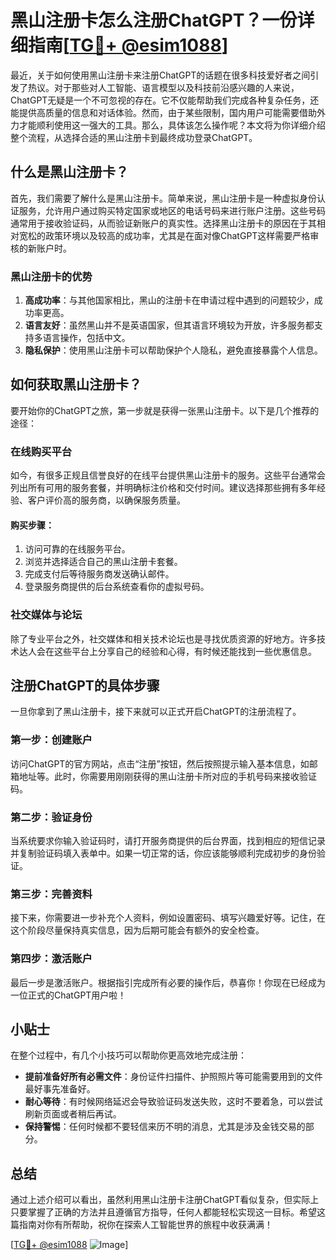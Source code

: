 # 黑山注册卡怎么注册ChatGPT？一份详细指南[[TG💪+ @esim1088](https://t.me/s/esim1088)]

最近，关于如何使用黑山注册卡来注册ChatGPT的话题在很多科技爱好者之间引发了热议。对于那些对人工智能、语言模型以及科技前沿感兴趣的人来说，ChatGPT无疑是一个不可忽视的存在。它不仅能帮助我们完成各种复杂任务，还能提供高质量的信息和对话体验。然而，由于某些限制，国内用户可能需要借助外力才能顺利使用这一强大的工具。那么，具体该怎么操作呢？本文将为你详细介绍整个流程，从选择合适的黑山注册卡到最终成功登录ChatGPT。

## 什么是黑山注册卡？

首先，我们需要了解什么是黑山注册卡。简单来说，黑山注册卡是一种虚拟身份认证服务，允许用户通过购买特定国家或地区的电话号码来进行账户注册。这些号码通常用于接收验证码，从而验证新账户的真实性。选择黑山注册卡的原因在于其相对宽松的政策环境以及较高的成功率，尤其是在面对像ChatGPT这样需要严格审核的新账户时。

### 黑山注册卡的优势

1. **高成功率**：与其他国家相比，黑山的注册卡在申请过程中遇到的问题较少，成功率更高。
2. **语言友好**：虽然黑山并不是英语国家，但其语言环境较为开放，许多服务都支持多语言操作，包括中文。
3. **隐私保护**：使用黑山注册卡可以帮助保护个人隐私，避免直接暴露个人信息。

## 如何获取黑山注册卡？

要开始你的ChatGPT之旅，第一步就是获得一张黑山注册卡。以下是几个推荐的途径：

### 在线购买平台

如今，有很多正规且信誉良好的在线平台提供黑山注册卡的服务。这些平台通常会列出所有可用的服务套餐，并明确标注价格和交付时间。建议选择那些拥有多年经验、客户评价高的服务商，以确保服务质量。

#### 购买步骤：
1. 访问可靠的在线服务平台。
2. 浏览并选择适合自己的黑山注册卡套餐。
3. 完成支付后等待服务商发送确认邮件。
4. 登录服务商提供的后台系统查看你的虚拟号码。

### 社交媒体与论坛

除了专业平台之外，社交媒体和相关技术论坛也是寻找优质资源的好地方。许多技术达人会在这些平台上分享自己的经验和心得，有时候还能找到一些优惠信息。

## 注册ChatGPT的具体步骤

一旦你拿到了黑山注册卡，接下来就可以正式开启ChatGPT的注册流程了。

### 第一步：创建账户

访问ChatGPT的官方网站，点击“注册”按钮，然后按照提示输入基本信息，如邮箱地址等。此时，你需要用刚刚获得的黑山注册卡所对应的手机号码来接收验证码。

### 第二步：验证身份

当系统要求你输入验证码时，请打开服务商提供的后台界面，找到相应的短信记录并复制验证码填入表单中。如果一切正常的话，你应该能够顺利完成初步的身份验证。

### 第三步：完善资料

接下来，你需要进一步补充个人资料，例如设置密码、填写兴趣爱好等。记住，在这个阶段尽量保持真实信息，因为后期可能会有额外的安全检查。

### 第四步：激活账户

最后一步是激活账户。根据指引完成所有必要的操作后，恭喜你！你现在已经成为一位正式的ChatGPT用户啦！

## 小贴士

在整个过程中，有几个小技巧可以帮助你更高效地完成注册：

- **提前准备好所有必需文件**：身份证件扫描件、护照照片等可能需要用到的文件最好事先准备好。
- **耐心等待**：有时候网络延迟会导致验证码发送失败，这时不要着急，可以尝试刷新页面或者稍后再试。
- **保持警惕**：任何时候都不要轻信来历不明的消息，尤其是涉及金钱交易的部分。

## 总结

通过上述介绍可以看出，虽然利用黑山注册卡注册ChatGPT看似复杂，但实际上只要掌握了正确的方法并且遵循官方指导，任何人都能轻松实现这一目标。希望这篇指南对你有所帮助，祝你在探索人工智能世界的旅程中收获满满！

[[TG💪+ @esim1088](https://t.me/s/esim1088) ![Image](https://i.postimg.cc/4NQfJmqS/Snipaste-2025-05-13-00-14-12.png)]